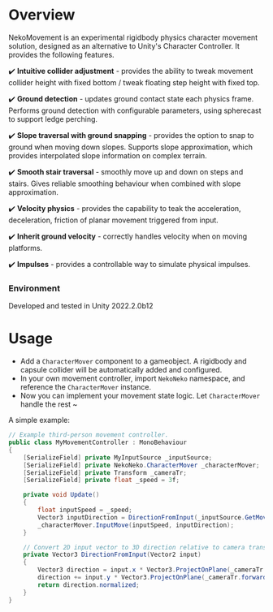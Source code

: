 # Overview
NekoMovement is an experimental rigidbody physics character movement solution, designed as an alternative to Unity's Character Controller. It provides the following features.


:heavy_check_mark: **Intuitive collider adjustment** - provides the ability to tweak movement collider height with fixed bottom / tweak floating step height with fixed top.

:heavy_check_mark: **Ground detection** - updates ground contact state each physics frame. Performs ground detection with configurable parameters, using spherecast to support ledge perching.

:heavy_check_mark: **Slope traversal with ground snapping** - provides the option to snap to ground when moving down slopes. Supports slope approximation, which provides interpolated slope information on complex terrain.

:heavy_check_mark: **Smooth stair traversal** - smoothly move up and down on steps and stairs. Gives reliable smoothing behaviour when combined with slope approximation. 

:heavy_check_mark: **Velocity physics** - provides the capability to teak the acceleration, deceleration, friction of planar movement triggered from input.

:heavy_check_mark: **Inherit ground velocity** - correctly handles velocity when on moving platforms.

:heavy_check_mark: **Impulses** - provides a controllable way to simulate physical impulses.


### Environment

Developed and tested in Unity 2022.2.0b12

# Usage

- Add a `CharacterMover` component to a gameobject. A rigidbody and capsule collider will be automatically added and configured.
- In your own movement controller, import `NekoNeko` namespace, and reference the `CharacterMover` instance.
- Now you can implement your movement state logic. Let `CharacterMover` handle the rest ~

A simple example:
```csharp
// Example third-person movement controller.
public class MyMovementController : MonoBehaviour
{
    [SerializeField] private MyInputSource _inputSource;
    [SerializeField] private NekoNeko.CharacterMover _characterMover;
    [SerializeField] private Transform _cameraTr;
    [SerializeField] private float _speed = 3f;

    private void Update()
    {
        float inputSpeed = _speed;
        Vector3 inputDirection = DirectionFromInput(_inputSource.GetMovementInput());
        _characterMover.InputMove(inputSpeed, inputDirection);
    }

    // Convert 2D input vector to 3D direction relative to camera transform.
    private Vector3 DirectionFromInput(Vector2 input)
    {
        Vector3 direction = input.x * Vector3.ProjectOnPlane(_cameraTr.right, Vector3.up);
        direction += input.y * Vector3.ProjectOnPlane(_cameraTr.forward, Vector3.up);
        return direction.normalized;
    }
}
```